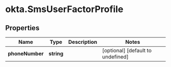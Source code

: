 # okta.SmsUserFactorProfile

## Properties

Name | Type | Description | Notes
------------ | ------------- | ------------- | -------------
**phoneNumber** | **string** |  | [optional] [default to undefined]

